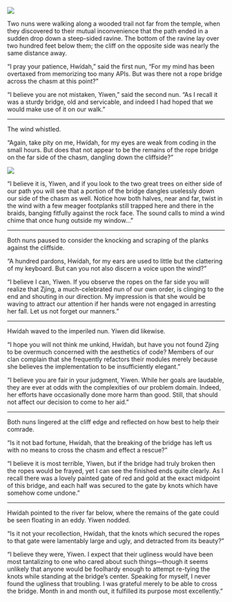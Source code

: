 ![](/pages/case-54/knots.jpg)

Two nuns were walking along a wooded trail not far from the temple, when they discovered to their mutual inconvenience that the path ended in a sudden drop down a steep-sided ravine.  The bottom of the ravine lay over two hundred feet below them; the cliff on the opposite side was nearly the same distance away.

“I pray your patience, Hwídah,” said the first nun, “For my mind has been overtaxed from memorizing too many APIs.  But was there not a rope bridge across the chasm at this point?”

“I believe you are not mistaken, Yíwen,” said the second nun. “As I recall it was a sturdy bridge, old and servicable, and indeed I had hoped that we would make use of it on our walk.”

----------

The wind whistled.

“Again, take pity on me, Hwídah, for my eyes are weak from coding in the small hours.  But does that not appear to be the remains of the rope bridge on the far side of the chasm, dangling down the cliffside?”

![](/pages/case-54/Cliff.jpg)

“I believe it is, Yíwen, and if you look to the two great trees on either side of our path you will see that a portion of the bridge dangles uselessly down our side of the chasm as well.  Notice how both halves, near and far, twist in the wind with a few meager footplanks still trapped here and there in the braids, banging fitfully against the rock face.  The sound calls to mind a wind chime that once hung outside my window...”

----------

Both nuns paused to consider the knocking and scraping of the planks against the cliffside.

“A hundred pardons, Hwídah, for my ears are used to little but the clattering of my keyboard.  But can you not also discern a voice upon the wind?”

“I believe I can, Yíwen.  If you observe the ropes on the far side you will realize that Zjing, a much-celebrated nun of our own order, is clinging to the end and shouting in our direction.  My impression is that she would be waving to attract our attention if her hands were not engaged in arresting her fall.  Let us not forget our manners.”

----------

Hwídah waved to the imperiled nun.  Yíwen did likewise.

“I hope you will not think me unkind, Hwídah, but have you not found Zjing to be overmuch concerned with the aesthetics of code?  Members of our clan complain that she frequently refactors their modules merely because she believes the implementation to be insufficiently elegant.”

“I believe you are fair in your judgment, Yíwen.  While her goals are laudable, they are ever at odds with the complexities of our problem domain.  Indeed, her efforts have occasionally done more harm than good.  Still, that should not affect our decision to come to her aid.”

----------

Both nuns lingered at the cliff edge and reflected on how best to help their comrade.

“Is it not bad fortune, Hwídah, that the breaking of the bridge has left us with no means to cross the chasm and effect a rescue?”

“I believe it is most terrible, Yíwen, but if the bridge had truly broken then the ropes would be frayed, yet I can see the finished ends quite clearly.  As I recall there was a lovely painted gate of red and gold at the exact midpoint of this bridge, and each half was secured to the gate by knots which have somehow come undone.”

----------

Hwídah pointed to the river far below, where the remains of the gate could be seen floating in an eddy. Yíwen nodded.

“Is it not your recollection, Hwídah, that the knots which secured the ropes to that gate were lamentably large and ugly, and detracted from its beauty?”

“I believe they were, Yíwen.  I expect that their ugliness would have been most tantalizing to one who cared about such things—though it seems unlikely that anyone would be foolhardy enough to attempt re-tying the knots while standing at the bridge’s center.  Speaking for myself, I never found the ugliness that troubling.  I was grateful merely to be able to cross the bridge.  Month in and month  out, it fulfilled its purpose most excellently.” 
